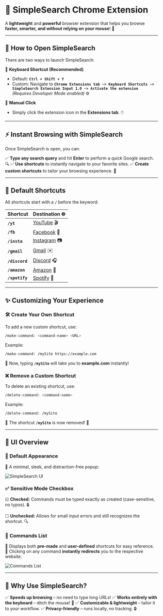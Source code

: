 # 🚀 SimpleSearch Chrome Extension

A **lightweight** and **powerful** browser extension that helps you browse **faster, smarter, and without relying on your mouse**! 🌟

---

## 🎯 How to Open SimpleSearch

There are two ways to launch SimpleSearch:

🔹 **Keyboard Shortcut (Recommended)**
   - Default: **`Ctrl + Shift + Y`**
   - Custom: Navigate to **`Chrome Extensions tab -> Keyboard Shortcuts -> SimpleSearch Extension Input 1.0 -> Activate the extension`**
   *(Requires Developer Mode enabled)* ⚙️

🔹 **Manual Click**
   - Simply click the extension icon in the **Extensions tab**. 🖱️

---

## ⚡ Instant Browsing with SimpleSearch

Once SimpleSearch is open, you can:

✅ **Type any search query** and hit **Enter** to perform a quick Google search. 🔍
✅ **Use shortcuts** to instantly navigate to your favorite sites.
✅ **Create custom shortcuts** to tailor your browsing experience. 🎨

---

## 🚀 Default Shortcuts

All shortcuts start with a **`/`** before the keyword:

| Shortcut  | Destination 🌐 |
|-----------|---------------|
| **`/yt`**  | [YouTube](https://www.youtube.com) 🎬 |
| **`/fb`**  | [Facebook](https://www.facebook.com) 👥 |
| **`/insta`** | [Instagram](https://www.instagram.com) 📷 |
| **`/gmail`** | [Gmail](https://mail.google.com) ✉️ |
| **`/discord`** | [Discord](https://discord.com) 🎧 |
| **`/amazon`** | [Amazon](https://www.amazon.com) 🛒 |
| **`/spotify`** | [Spotify](https://open.spotify.com) 🎵 |

---

## ✨ Customizing Your Experience

### 🛠️ **Create Your Own Shortcut**
To add a new custom shortcut, use:
```sh
/make-command: <command-name> <URL>
```
Example:
```sh
/make-command: /mySite https://example.com
```
🔹 Now, typing **`/mySite`** will take you to **example.com** instantly!

### ❌ **Remove a Custom Shortcut**
To delete an existing shortcut, use:
```sh
/delete-command: <command-name>
```
Example:
```sh
/delete-command: /mySite
```
🔹 The shortcut **`/mySite`** is now removed! 🚫

---

## 🎨 UI Overview

### 🔹 **Default Appearance**

📌 A minimal, sleek, and distraction-free popup:

![SimpleSearch UI](https://github.com/user-attachments/assets/30ca9580-b047-4322-bce7-5fbe059ab332)

### ✅ **Sensitive Mode Checkbox**

☑ **Checked:** Commands must be typed exactly as created (case-sensitive, no typos). 🔒  

☐ **Unchecked:** Allows for small input errors and still recognizes the shortcut. 🔍

### 📜 **Commands List**

📌 Displays both **pre-made** and **user-defined** shortcuts for easy reference.
📌 Clicking on any command **instantly redirects** you to the respective website.

![Commands List](https://github.com/user-attachments/assets/c12789ea-b2f3-41b9-97fb-6f086c2a9c29)

---

## 🌟 Why Use SimpleSearch?
✅ **Speeds up browsing** – no need to type long URLs!
✅ **Works entirely with the keyboard** – ditch the mouse! 🎯
✅ **Customizable & lightweight** – tailor it to your workflow.
✅ **Privacy-friendly** – runs locally, no tracking. 🔒


